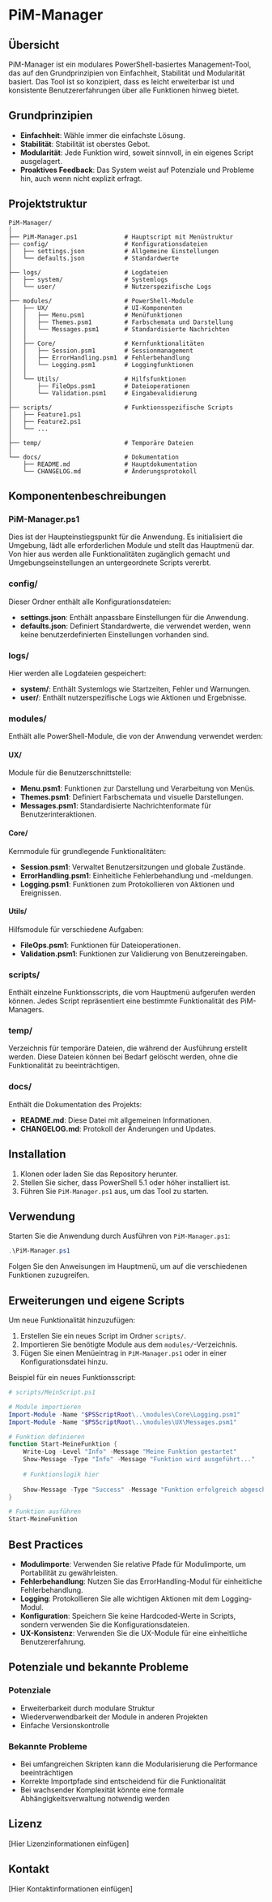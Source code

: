 # PiM-Manager

## Übersicht
PiM-Manager ist ein modulares PowerShell-basiertes Management-Tool, das auf den Grundprinzipien von Einfachheit, Stabilität und Modularität basiert. Das Tool ist so konzipiert, dass es leicht erweiterbar ist und konsistente Benutzererfahrungen über alle Funktionen hinweg bietet.

## Grundprinzipien
- **Einfachheit**: Wähle immer die einfachste Lösung.
- **Stabilität**: Stabilität ist oberstes Gebot.
- **Modularität**: Jede Funktion wird, soweit sinnvoll, in ein eigenes Script ausgelagert.
- **Proaktives Feedback**: Das System weist auf Potenziale und Probleme hin, auch wenn nicht explizit erfragt.

## Projektstruktur

```
PiM-Manager/
│
├── PiM-Manager.ps1             # Hauptscript mit Menüstruktur
├── config/                     # Konfigurationsdateien
│   ├── settings.json           # Allgemeine Einstellungen
│   └── defaults.json           # Standardwerte
│
├── logs/                       # Logdateien
│   ├── system/                 # Systemlogs
│   └── user/                   # Nutzerspezifische Logs
│
├── modules/                    # PowerShell-Module
│   ├── UX/                     # UI-Komponenten
│   │   ├── Menu.psm1           # Menüfunktionen
│   │   ├── Themes.psm1         # Farbschemata und Darstellung
│   │   └── Messages.psm1       # Standardisierte Nachrichten
│   │
│   ├── Core/                   # Kernfunktionalitäten
│   │   ├── Session.psm1        # Sessionmanagement
│   │   ├── ErrorHandling.psm1  # Fehlerbehandlung
│   │   └── Logging.psm1        # Loggingfunktionen
│   │
│   └── Utils/                  # Hilfsfunktionen
│       ├── FileOps.psm1        # Dateioperationen
│       └── Validation.psm1     # Eingabevalidierung
│
├── scripts/                    # Funktionsspezifische Scripts
│   ├── Feature1.ps1
│   ├── Feature2.ps1
│   └── ...
│
├── temp/                       # Temporäre Dateien
│
└── docs/                       # Dokumentation
    ├── README.md               # Hauptdokumentation
    └── CHANGELOG.md            # Änderungsprotokoll
```

## Komponentenbeschreibungen

### PiM-Manager.ps1
Dies ist der Haupteinstiegspunkt für die Anwendung. Es initialisiert die Umgebung, lädt alle erforderlichen Module und stellt das Hauptmenü dar. Von hier aus werden alle Funktionalitäten zugänglich gemacht und Umgebungseinstellungen an untergeordnete Scripts vererbt.

### config/
Dieser Ordner enthält alle Konfigurationsdateien:
- **settings.json**: Enthält anpassbare Einstellungen für die Anwendung.
- **defaults.json**: Definiert Standardwerte, die verwendet werden, wenn keine benutzerdefinierten Einstellungen vorhanden sind.

### logs/
Hier werden alle Logdateien gespeichert:
- **system/**: Enthält Systemlogs wie Startzeiten, Fehler und Warnungen.
- **user/**: Enthält nutzerspezifische Logs wie Aktionen und Ergebnisse.

### modules/
Enthält alle PowerShell-Module, die von der Anwendung verwendet werden:

#### UX/
Module für die Benutzerschnittstelle:
- **Menu.psm1**: Funktionen zur Darstellung und Verarbeitung von Menüs.
- **Themes.psm1**: Definiert Farbschemata und visuelle Darstellungen.
- **Messages.psm1**: Standardisierte Nachrichtenformate für Benutzerinteraktionen.

#### Core/
Kernmodule für grundlegende Funktionalitäten:
- **Session.psm1**: Verwaltet Benutzersitzungen und globale Zustände.
- **ErrorHandling.psm1**: Einheitliche Fehlerbehandlung und -meldungen.
- **Logging.psm1**: Funktionen zum Protokollieren von Aktionen und Ereignissen.

#### Utils/
Hilfsmodule für verschiedene Aufgaben:
- **FileOps.psm1**: Funktionen für Dateioperationen.
- **Validation.psm1**: Funktionen zur Validierung von Benutzereingaben.

### scripts/
Enthält einzelne Funktionsscripts, die vom Hauptmenü aufgerufen werden können. Jedes Script repräsentiert eine bestimmte Funktionalität des PiM-Managers.

### temp/
Verzeichnis für temporäre Dateien, die während der Ausführung erstellt werden. Diese Dateien können bei Bedarf gelöscht werden, ohne die Funktionalität zu beeinträchtigen.

### docs/
Enthält die Dokumentation des Projekts:
- **README.md**: Diese Datei mit allgemeinen Informationen.
- **CHANGELOG.md**: Protokoll der Änderungen und Updates.

## Installation

1. Klonen oder laden Sie das Repository herunter.
2. Stellen Sie sicher, dass PowerShell 5.1 oder höher installiert ist.
3. Führen Sie `PiM-Manager.ps1` aus, um das Tool zu starten.

## Verwendung

Starten Sie die Anwendung durch Ausführen von `PiM-Manager.ps1`:

```powershell
.\PiM-Manager.ps1
```

Folgen Sie den Anweisungen im Hauptmenü, um auf die verschiedenen Funktionen zuzugreifen.

## Erweiterungen und eigene Scripts

Um neue Funktionalität hinzuzufügen:

1. Erstellen Sie ein neues Script im Ordner `scripts/`.
2. Importieren Sie benötigte Module aus dem `modules/`-Verzeichnis.
3. Fügen Sie einen Menüeintrag in `PiM-Manager.ps1` oder in einer Konfigurationsdatei hinzu.

Beispiel für ein neues Funktionsscript:

```powershell
# scripts/MeinScript.ps1

# Module importieren
Import-Module -Name "$PSScriptRoot\..\modules\Core\Logging.psm1"
Import-Module -Name "$PSScriptRoot\..\modules\UX\Messages.psm1"

# Funktion definieren
function Start-MeineFunktion {
    Write-Log -Level "Info" -Message "Meine Funktion gestartet"
    Show-Message -Type "Info" -Message "Funktion wird ausgeführt..."
    
    # Funktionslogik hier
    
    Show-Message -Type "Success" -Message "Funktion erfolgreich abgeschlossen"
}

# Funktion ausführen
Start-MeineFunktion
```

## Best Practices

- **Modulimporte**: Verwenden Sie relative Pfade für Modulimporte, um Portabilität zu gewährleisten.
- **Fehlerbehandlung**: Nutzen Sie das ErrorHandling-Modul für einheitliche Fehlerbehandlung.
- **Logging**: Protokollieren Sie alle wichtigen Aktionen mit dem Logging-Modul.
- **Konfiguration**: Speichern Sie keine Hardcoded-Werte in Scripts, sondern verwenden Sie die Konfigurationsdateien.
- **UX-Konsistenz**: Verwenden Sie die UX-Module für eine einheitliche Benutzererfahrung.

## Potenziale und bekannte Probleme

### Potenziale
- Erweiterbarkeit durch modulare Struktur
- Wiederverwendbarkeit der Module in anderen Projekten
- Einfache Versionskontrolle

### Bekannte Probleme
- Bei umfangreichen Skripten kann die Modularisierung die Performance beeinträchtigen
- Korrekte Importpfade sind entscheidend für die Funktionalität
- Bei wachsender Komplexität könnte eine formale Abhängigkeitsverwaltung notwendig werden

## Lizenz

[Hier Lizenzinformationen einfügen]

## Kontakt

[Hier Kontaktinformationen einfügen]